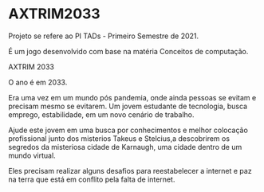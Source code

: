 # AXTRIM2033
Projeto se refere ao PI TADs - Primeiro Semestre de 2021.

É um jogo desenvolvido com base na matéria Conceitos de computação.

AXTRIM 2033 

O ano é em 2033.

Era uma vez em um mundo pós pandemia, onde ainda pessoas se evitam e precisam mesmo se evitarem.
Um jovem estudante de tecnologia, busca emprego, estabilidade, em um novo cenário de trabalho.

Ajude este jovem em uma busca por conhecimentos e melhor colocação profissional junto dos misterios Takeus e Stelcius,a descobrirem os segredos da misteriosa cidade de Karnaugh, uma cidade dentro de um mundo virtual.

Eles precisam realizar alguns desafios para reestabelecer a internet e paz na terra que está em conflito pela falta de internet.